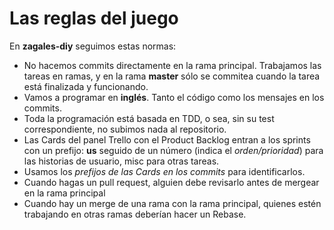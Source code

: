 # Las reglas del juego #
En **zagales-diy** seguimos estas normas:
 
- No hacemos commits directamente en la rama principal. Trabajamos las tareas en ramas, y en la rama **master** sólo se commitea cuando la tarea está finalizada y funcionando.
- Vamos a programar en **inglés**. Tanto el código como los mensajes en los commits.
- Toda la programación está basada en TDD, o sea, sin su test correspondiente, no subimos nada al repositorio.
- Las Cards del panel Trello con el Product Backlog entran a los sprints con un prefijo: **us** seguido de un número (indica el *orden/prioridad*) para las historias de usuario, misc para otras tareas.
- Usamos los *prefijos de las Cards en los commits* para identificarlos.
- Cuando hagas un pull request, alguien debe revisarlo antes de mergear en la rama principal
- Cuando hay un merge de una rama con la rama principal, quienes estén trabajando en otras ramas deberían hacer un Rebase.